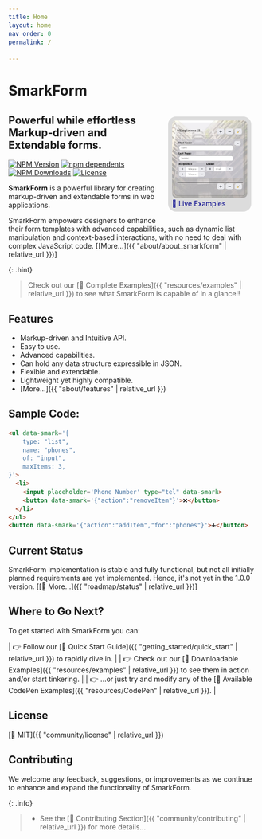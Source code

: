 ```yaml
---
title: Home
layout: home
nav_order: 0
permalink: /

---
```



<style>
.SmarkForm-Hero {
    float:right;
    max-width: 30%;
    margin: 1rem;
    background: gainsboro;
    padding: .5rem;
    border-radius: 1rem;
}
.SmarkForm-Hero img {
    border-radius: .5rem;
}
.SmarkForm-Hero a, a:hover, a:visited, a:active {
    text-decoration: none;
    color: darkblue;
}
.SmarkForm-Hero:hover {
    transform: scale(2,2) translate(-25%, 25%);
}
</style>


# SmarkForm

<div class="SmarkForm-Hero">
<a
    href='{{ "resources/examples" | relative_url }}'
    title="Click to see Live Examples..."
>
<img
    src="assets/SmarkForm_hero.png"
    alt="SmarkForm Hero Image"
><br />
🔗 Live Examples
</a>
</div>


## Powerful while effortless Markup-driven and Extendable forms.

[![NPM Version][npm-image]][npm-url]
[![npm dependents][depends-image]][depends-url]
[![NPM Downloads][downloads-image]][downloads-url]
[![License][license-image]][license-url]
<!-- Hilighting fix: []() -->


**SmarkForm** is a powerful library for creating markup-driven and extendable
forms in web applications.

SmarkForm empowers designers to enhance their form templates with advanced
capabilities, such as dynamic list manipulation and context-based interactions,
with no need to deal with complex JavaScript code. \[[More...]({{
    "about/about_smarkform" | relative_url }})\]


{: .hint}
>  Check out our [🔗 Complete Examples]({{ "resources/examples" | relative_url }})
> to see what SmarkForm is capable of in a glance!!


## Features

  * Markup-driven and Intuitive API.
  * Easy to use.
  * Advanced capabilities.
  * Can hold any data structure expressible in JSON.
  * Flexible and extendable.
  * Lightweight yet highly compatible.
  * [More...]({{ "about/features" | relative_url }})


## Sample Code:

```html
<ul data-smark='{
    type: "list",
    name: "phones",
    of: "input",
    maxItems: 3,
}'>
  <li>
    <input placeholder='Phone Number' type="tel" data-smark>
    <button data-smark='{"action":"removeItem"}'>❌</button>
  </li>
</ul>
<button data-smark='{"action":"addItem","for":"phones"}'>➕</button>
```


## Current Status

SmarkForm implementation is stable and fully functional, but not all initially
planned requirements are yet implemented. Hence, it's not yet in the 1.0.0
version. \[[🔗 More...]({{ "roadmap/status" | relative_url }})\]


## Where to Go Next?

To get started with SmarkForm you can:


| 👉 Follow our [🔗 Quick Start Guide]({{ "getting_started/quick_start" | relative_url }}) to rapidly dive in. |
| 👉 Check out our [🔗 Downloadable Examples]({{ "resources/examples" | relative_url }}) to see them in action and/or start tinkering. |
| 👉 ...or just try and modify any of the [🔗 Available CodePen Examples]({{ "resources/CodePen" | relative_url }}). |



## License

[🔗 MIT]({{ "community/license" | relative_url }})


## Contributing

We welcome any feedback, suggestions, or improvements as we continue to enhance
and expand the functionality of SmarkForm.


{: .info}
>   * See the [🔗 Contributing Section]({{ "community/contributing" | relative_url }})
>     for more details...


[npm-image]: https://img.shields.io/npm/v/smarkform.svg
[npm-url]: https://npmjs.org/package/smarkform
[depends-image]: https://badgen.net/npm/dependents/smarkform
[depends-url]: https://www.npmjs.com/package/smarkform?activeTab=dependents
[downloads-image]: https://img.shields.io/npm/dm/smarkform.svg
[downloads-url]: https://npmjs.org/package/smarkform
[license-image]: https://img.shields.io/badge/license-MIT-brightgreen.svg
[license-url]: https://opensource.org/licenses/MIT
